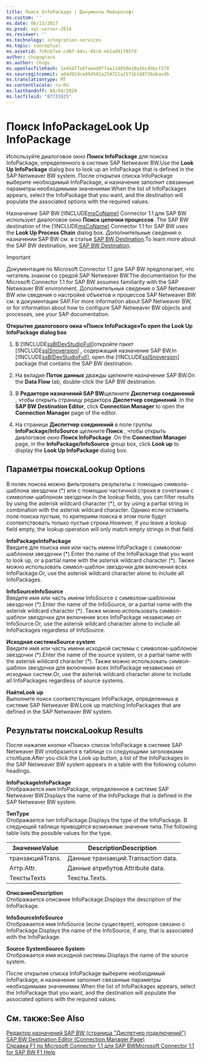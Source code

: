 ```yaml
---
title: Поиск InfoPackage | Документы Майкрософт
ms.custom: ''
ms.date: 06/13/2017
ms.prod: sql-server-2014
ms.reviewer: ''
ms.technology: integration-services
ms.topic: conceptual
ms.assetid: 7c0cb7a4-cd07-44cc-85cb-eb1ad91f85fd
author: chugugrace
ms.author: chugu
ms.openlocfilehash: 1e45477e8faeed07faa114850e10a3bc4bbcf170
ms.sourcegitcommit: ad4d92dce894592a259721a1571b1d8736abacdb
ms.translationtype: MT
ms.contentlocale: ru-RU
ms.lasthandoff: 08/04/2020
ms.locfileid: "87731925"
---
```

# <a name="look-up-infopackage"></a><span data-ttu-id="1ebd1-102">Поиск InfoPackage</span><span class="sxs-lookup"><span data-stu-id="1ebd1-102">Look Up InfoPackage</span></span>
  <span data-ttu-id="1ebd1-103">Используйте диалоговое окно **Поиск InfoPackage** для поиска InfoPackage, определенного в системе SAP Netweaver BW.</span><span class="sxs-lookup"><span data-stu-id="1ebd1-103">Use the **Look Up InfoPackage** dialog box to look up an InfoPackage that is defined in the SAP Netweaver BW system.</span></span> <span data-ttu-id="1ebd1-104">После открытия списка InfoPackage выберите необходимый InfoPackage, и назначение заполнит связанные параметры необходимыми значениями.</span><span class="sxs-lookup"><span data-stu-id="1ebd1-104">When the list of InfoPackages appears, select the InfoPackage that you want, and the destination will populate the associated options with the required values.</span></span>  
  
 <span data-ttu-id="1ebd1-105">Назначение SAP BW [!INCLUDE[msCoName](../../includes/msconame-md.md)] Connector 1.1 для SAP BW использует диалоговое окно **Поиск цепочки процессов** .</span><span class="sxs-lookup"><span data-stu-id="1ebd1-105">The SAP BW destination of the [!INCLUDE[msCoName](../../includes/msconame-md.md)] Connector 1.1 for SAP BW uses the **Look Up Process Chain** dialog box.</span></span> <span data-ttu-id="1ebd1-106">Дополнительные сведения о назначении SAP BW см. в статье [SAP BW Destination](sap-bw-destination.md).</span><span class="sxs-lookup"><span data-stu-id="1ebd1-106">To learn more about the SAP BW destination, see [SAP BW Destination](sap-bw-destination.md).</span></span>  
  
> [!IMPORTANT]  
>  <span data-ttu-id="1ebd1-107">Документация по Microsoft Connector 1.1 для SAP BW предполагает, что читатель знаком со средой SAP Netweaver BW.</span><span class="sxs-lookup"><span data-stu-id="1ebd1-107">The documentation for the Microsoft Connector 1.1 for SAP BW assumes familiarity with the SAP Netweaver BW environment.</span></span> <span data-ttu-id="1ebd1-108">Дополнительные сведения о SAP Netweaver BW или сведения о настройке объектов и процессов SAP Netweaver BW см. в документации SAP.</span><span class="sxs-lookup"><span data-stu-id="1ebd1-108">For more information about SAP Netweaver BW, or for information about how to configure SAP Netweaver BW objects and processes, see your SAP documentation.</span></span>  
  
 <span data-ttu-id="1ebd1-109">**Открытие диалогового окна «Поиск InfoPackage»**</span><span class="sxs-lookup"><span data-stu-id="1ebd1-109">**To open the Look Up InfoPackage dialog box**</span></span>  
  
1.  <span data-ttu-id="1ebd1-110">В [!INCLUDE[ssBIDevStudioFull](../../includes/ssbidevstudiofull-md.md)]откройте пакет [!INCLUDE[ssISnoversion](../../includes/ssisnoversion-md.md)] , содержащий назначение SAP BW.</span><span class="sxs-lookup"><span data-stu-id="1ebd1-110">In [!INCLUDE[ssBIDevStudioFull](../../includes/ssbidevstudiofull-md.md)], open the [!INCLUDE[ssISnoversion](../../includes/ssisnoversion-md.md)] package that contains the SAP BW destination.</span></span>  
  
2.  <span data-ttu-id="1ebd1-111">На вкладке **Поток данных** дважды щелкните назначение SAP BW.</span><span class="sxs-lookup"><span data-stu-id="1ebd1-111">On the **Data Flow** tab, double-click the SAP BW destination.</span></span>  
  
3.  <span data-ttu-id="1ebd1-112">В **Редакторе назначений SAP BW**щелкните **Диспетчер соединений** , чтобы открыть страницу редактора **Диспетчер соединений** .</span><span class="sxs-lookup"><span data-stu-id="1ebd1-112">In the **SAP BW Destination Editor**, click **Connection Manager** to open the **Connection Manager** page of the editor.</span></span>  
  
4.  <span data-ttu-id="1ebd1-113">На странице **Диспетчер соединений** в поле группы **InfoPackage/InfoSource** щелкните **Поиск** , чтобы открыть диалоговое окно **Поиск InfoPackage** .</span><span class="sxs-lookup"><span data-stu-id="1ebd1-113">On the **Connection Manager** page, in the **InfoPackage/InfoSource** group box, click **Look up** to display the **Look Up InfoPackage** dialog box.</span></span>  
  
## <a name="lookup-options"></a><span data-ttu-id="1ebd1-114">Параметры поиска</span><span class="sxs-lookup"><span data-stu-id="1ebd1-114">Lookup Options</span></span>  
 <span data-ttu-id="1ebd1-115">В полях поиска можно фильтровать результаты с помощью символа-шаблона звездочки (\*) или с помощью частичной строки в сочетании с символом-шаблоном звездочки.</span><span class="sxs-lookup"><span data-stu-id="1ebd1-115">In the lookup fields, you can filter results by using the asterisk wildcard character (\*), or by using a partial string in combination with the asterisk wildcard character.</span></span> <span data-ttu-id="1ebd1-116">Однако если оставить поле поиска пустым, то критериям поиска в этом поле будут соответствовать только пустые строки.</span><span class="sxs-lookup"><span data-stu-id="1ebd1-116">However, if you leave a lookup field empty, the lookup operation will only match empty strings in that field.</span></span>  
  
 <span data-ttu-id="1ebd1-117">**InfoPackage**</span><span class="sxs-lookup"><span data-stu-id="1ebd1-117">**InfoPackage**</span></span>  
 <span data-ttu-id="1ebd1-118">Введите для поиска имя или часть имени InfoPackage с символом-шаблоном звездочки (\*).</span><span class="sxs-lookup"><span data-stu-id="1ebd1-118">Enter the name of the InfoPackage that you want to look up, or a partial name with the asterisk wildcard character (\*).</span></span> <span data-ttu-id="1ebd1-119">Также можно использовать символ-шаблон звездочки для включения всех InfoPackage.</span><span class="sxs-lookup"><span data-stu-id="1ebd1-119">Or, use the asterisk wildcard character alone to include all InfoPackages.</span></span>  
  
 <span data-ttu-id="1ebd1-120">**InfoSource**</span><span class="sxs-lookup"><span data-stu-id="1ebd1-120">**InfoSource**</span></span>  
 <span data-ttu-id="1ebd1-121">Введите имя или часть имени InfoSource с символом-шаблоном звездочки (\*).</span><span class="sxs-lookup"><span data-stu-id="1ebd1-121">Enter the name of the InfoSource, or a partial name with the asterisk wildcard character (\*).</span></span> <span data-ttu-id="1ebd1-122">Также можно использовать символ-шаблон звездочки для включения всех InfoPackage независимо от InfoSource.</span><span class="sxs-lookup"><span data-stu-id="1ebd1-122">Or, use the asterisk wildcard character alone to include all InfoPackages regardless of InfoSource.</span></span>  
  
 <span data-ttu-id="1ebd1-123">**Исходная система**</span><span class="sxs-lookup"><span data-stu-id="1ebd1-123">**Source system**</span></span>  
 <span data-ttu-id="1ebd1-124">Введите имя или часть имени исходной системы с символом-шаблоном звездочки (\*).</span><span class="sxs-lookup"><span data-stu-id="1ebd1-124">Enter the name of the source system, or a partial name with the asterisk wildcard character (\*).</span></span> <span data-ttu-id="1ebd1-125">Также можно использовать символ-шаблон звездочки для включения всех InfoPackage независимо от исходных систем.</span><span class="sxs-lookup"><span data-stu-id="1ebd1-125">Or, use the asterisk wildcard character alone to include all InfoPackages regardless of source systems.</span></span>  
  
 <span data-ttu-id="1ebd1-126">**Найти**</span><span class="sxs-lookup"><span data-stu-id="1ebd1-126">**Look up**</span></span>  
 <span data-ttu-id="1ebd1-127">Выполните поиск соответствующих InfoPackage, определенных в системе SAP Netweaver BW.</span><span class="sxs-lookup"><span data-stu-id="1ebd1-127">Look up matching InfoPackages that are defined in the SAP Netweaver BW system.</span></span>  
  
## <a name="lookup-results"></a><span data-ttu-id="1ebd1-128">Результаты поиска</span><span class="sxs-lookup"><span data-stu-id="1ebd1-128">Lookup Results</span></span>  
 <span data-ttu-id="1ebd1-129">После нажатия кнопки «Поиск» список InfoPackage в системе SAP Netweaver BW отобразится в таблице со следующими заголовками столбцов.</span><span class="sxs-lookup"><span data-stu-id="1ebd1-129">After you click the Look up button, a list of the InfoPackages in the SAP Netweaver BW system appears in a table with the following column headings.</span></span>  
  
 <span data-ttu-id="1ebd1-130">**InfoPackage**</span><span class="sxs-lookup"><span data-stu-id="1ebd1-130">**InfoPackage**</span></span>  
 <span data-ttu-id="1ebd1-131">Отображается имя InfoPackage, определенное в системе SAP Netweaver BW.</span><span class="sxs-lookup"><span data-stu-id="1ebd1-131">Displays the name of the InfoPackage that is defined in the SAP Netweaver BW system.</span></span>  
  
 <span data-ttu-id="1ebd1-132">**Тип**</span><span class="sxs-lookup"><span data-stu-id="1ebd1-132">**Type**</span></span>  
 <span data-ttu-id="1ebd1-133">Отображается тип InfoPackage.</span><span class="sxs-lookup"><span data-stu-id="1ebd1-133">Displays the type of the InfoPackage.</span></span> <span data-ttu-id="1ebd1-134">В следующей таблице приводятся возможные значения типа.</span><span class="sxs-lookup"><span data-stu-id="1ebd1-134">The following table lists the possible values for the type.</span></span>  
  
|<span data-ttu-id="1ebd1-135">Значение</span><span class="sxs-lookup"><span data-stu-id="1ebd1-135">Value</span></span>|<span data-ttu-id="1ebd1-136">Description</span><span class="sxs-lookup"><span data-stu-id="1ebd1-136">Description</span></span>|  
|-----------|-----------------|  
|<span data-ttu-id="1ebd1-137">транзакций</span><span class="sxs-lookup"><span data-stu-id="1ebd1-137">Trans.</span></span>|<span data-ttu-id="1ebd1-138">Данные транзакций.</span><span class="sxs-lookup"><span data-stu-id="1ebd1-138">Transaction data.</span></span>|  
|<span data-ttu-id="1ebd1-139">Аттр.</span><span class="sxs-lookup"><span data-stu-id="1ebd1-139">Attr.</span></span>|<span data-ttu-id="1ebd1-140">Данные атрибутов.</span><span class="sxs-lookup"><span data-stu-id="1ebd1-140">Attribute data.</span></span>|  
|<span data-ttu-id="1ebd1-141">Тексты</span><span class="sxs-lookup"><span data-stu-id="1ebd1-141">Texts</span></span>|<span data-ttu-id="1ebd1-142">Тексты.</span><span class="sxs-lookup"><span data-stu-id="1ebd1-142">Texts.</span></span>|  
  
 <span data-ttu-id="1ebd1-143">**Описание**</span><span class="sxs-lookup"><span data-stu-id="1ebd1-143">**Description**</span></span>  
 <span data-ttu-id="1ebd1-144">Отображается описание InfoPackage.</span><span class="sxs-lookup"><span data-stu-id="1ebd1-144">Displays the description of the InfoPackage.</span></span>  
  
 <span data-ttu-id="1ebd1-145">**InfoSource**</span><span class="sxs-lookup"><span data-stu-id="1ebd1-145">**InfoSource**</span></span>  
 <span data-ttu-id="1ebd1-146">Отображается имя InfoSource (если существует), которое связано с InfoPackage.</span><span class="sxs-lookup"><span data-stu-id="1ebd1-146">Displays the name of the InfoSource, if any, that is associated with the InfoPackage.</span></span>  
  
 <span data-ttu-id="1ebd1-147">**Source System**</span><span class="sxs-lookup"><span data-stu-id="1ebd1-147">**Source System**</span></span>  
 <span data-ttu-id="1ebd1-148">Отображается имя исходной системы.</span><span class="sxs-lookup"><span data-stu-id="1ebd1-148">Displays the name of the source system.</span></span>  
  
 <span data-ttu-id="1ebd1-149">После открытия списка InfoPackage выберите необходимый InfoPackage, и назначение заполнит связанные параметры необходимыми значениями.</span><span class="sxs-lookup"><span data-stu-id="1ebd1-149">When the list of InfoPackages appears, select the InfoPackage that you want, and the destination will populate the associated options with the required values.</span></span>  
  
## <a name="see-also"></a><span data-ttu-id="1ebd1-150">См. также:</span><span class="sxs-lookup"><span data-stu-id="1ebd1-150">See Also</span></span>  
 <span data-ttu-id="1ebd1-151">[Редактор назначений SAP BW (страница "Диспетчер подключений")](sap-bw-destination-editor-connection-manager-page.md) </span><span class="sxs-lookup"><span data-stu-id="1ebd1-151">[SAP BW Destination Editor &#40;Connection Manager Page&#41;](sap-bw-destination-editor-connection-manager-page.md) </span></span>  
 [<span data-ttu-id="1ebd1-152">Справка F1 по Microsoft Connector 1.1 для SAP BW</span><span class="sxs-lookup"><span data-stu-id="1ebd1-152">Microsoft Connector 1.1 for SAP BW F1 Help</span></span>](../microsoft-connector-for-sap-bw-f1-help.md)  
  
  

